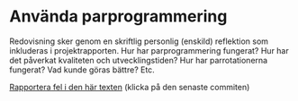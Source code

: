# Använda parprogrammering

Redovisning sker genom en skriftlig personlig (enskild) reflektion
som inkluderas i projektrapporten. Hur har parprogrammering
fungerat? Hur har det påverkat kvaliteten och utvecklingstiden?
Hur har parrotationerna fungerat? Vad kunde göras bättre? Etc.

[Rapportera fel i den här texten](https://github.com/IOOPM-UU/achievements/commits/master/Y67.md) (klicka på den senaste commiten)